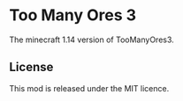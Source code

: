 # Too Many Ores 3

The minecraft 1.14 version of TooManyOres3.

## License

This mod is released under the MIT licence. 
